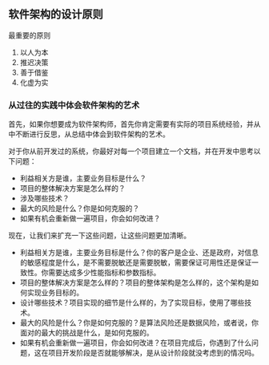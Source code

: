 ## 软件架构的设计原则

最重要的原则
1. 以人为本
2. 推迟决策
3. 善于借鉴
4. 化虚为实


### 从过往的实践中体会软件架构的艺术
首先，如果你想要成为软件架构师，首先你肯定需要有实际的项目系统经验，并从中不断进行反思，从总结中体会到软件架构的艺术。

对于你从前开发过的系统，你最好对每一个项目建立一个文档，并在开发中思考以下问题：
- 利益相关方是谁，主要业务目标是什么？
- 项目的整体解决方案是怎么样的？
- 涉及哪些技术？
- 最大的风险是什么？你是如何克服的？
- 如果有机会重新做一遍项目，你会如何改进？

现在，让我们来扩充一下这些问题，让这些问题更加清晰。
- 利益相关方是谁，主要业务目标是什么？你的客户是企业、还是政府，对信息的敏感程度是什么，是不需要脱敏还是需要脱敏，需要保证可用性还是保证一致性。你需要达成多少性能指标和参数指标。
- 项目的整体解决方案是怎么样的？项目的整体架构是怎么样的，这个架构是如何实现业务目标的。
- 设计哪些技术？项目实现的细节是什么样的，为了实现目标，使用了哪些技术。
- 最大的风险是什么？你是如何克服的？是算法风险还是数据风险，或者说，你面对的最大的挑战是什么，是如何克服的。
- 如果有机会重新做一遍项目，你会如何改进？在项目完成后，你遇到了什么问题，这在项目开发阶段是否就能够解决，是从设计阶段就没考虑到的情况吗。

